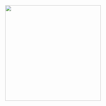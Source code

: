 <div align="center">
  <img src="https://media.discordapp.net/attachments/1327728617320484954/1330663956548948200/novastudios.png?ex=678ecce1&is=678d7b61&hm=e836a7f22bf792ae782c0983b25afbc6d44e3b9442fea30a98f9652b520aa0d0&=&format=webp&quality=lossless&width=479&height=479" align="center" height="300" width="300" />
</div>
